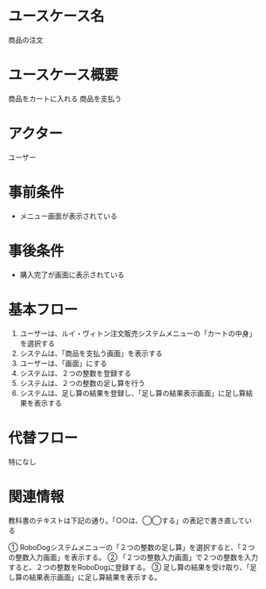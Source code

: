 # ユースケース名
商品の注文
# ユースケース概要
商品をカートに入れる
商品を支払う
# アクター
ユーザー
# 事前条件
- メニュー画面が表示されている
# 事後条件
- 購入完了が画面に表示されている
# 基本フロー
1. ユーザーは、ルイ・ヴィトン注文販売システムメニューの「カートの中身」を選択する
2. システムは、「商品を支払う画面」を表示する
3. ユーザーは、「画面」にする
4. システムは、２つの整数を登録する
5. システムは、２つの整数の足し算を行う
6. システムは、足し算の結果を登録し、「足し算の結果表示画面」に足し算結果を表示する

# 代替フロー
特になし
# 関連情報
教科書のテキストは下記の通り。「○○は、◯◯する」の表記で書き直している

① RoboDogシステムメニューの「２つの整数の足し算」を選択すると、「２つの整数入力画面」を表示する。
② 「２つの整数入力画面」で２つの整数を入力すると、２つの整数をRoboDogに登録する。
③ 足し算の結果を受け取り、「足し算の結果表示画面」に足し算結果を表示する。